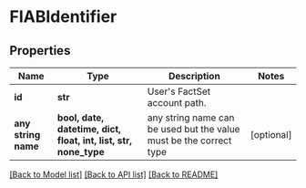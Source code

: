 # FIABIdentifier


## Properties
Name | Type | Description | Notes
------------ | ------------- | ------------- | -------------
**id** | **str** | User&#39;s FactSet account path. | 
**any string name** | **bool, date, datetime, dict, float, int, list, str, none_type** | any string name can be used but the value must be the correct type | [optional]

[[Back to Model list]](../README.md#documentation-for-models) [[Back to API list]](../README.md#documentation-for-api-endpoints) [[Back to README]](../README.md)


